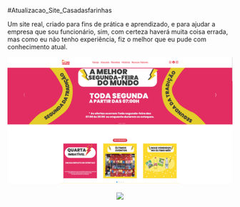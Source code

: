 #Atualizacao_Site_Casadasfarinhas

Um site real, criado para fins de prática e aprendizado, e para ajudar a empresa que sou funcionário, sim, com certeza haverá muita coisa errada, mas como eu não tenho experiência, fiz o melhor que eu pude com conhecimento atual. 
  
<img src="https://github.com/leandroSJ/Atualizacao_site_Casadasfarinhas/blob/main/casadasfarinhas.com.br/Captura%20de%20tela%20de%202023-07-06%2021-27-56.png" width="1920px" target="_blank"/>      
  <div align="center">
<br>
    <img src="https://cdn.dribbble.com/users/363821/screenshots/3329508/media/c6bcd3e0db9e5d03fa06c3aef5d5ef2f.gif" height="280em" target="_blank"/>

</div>

